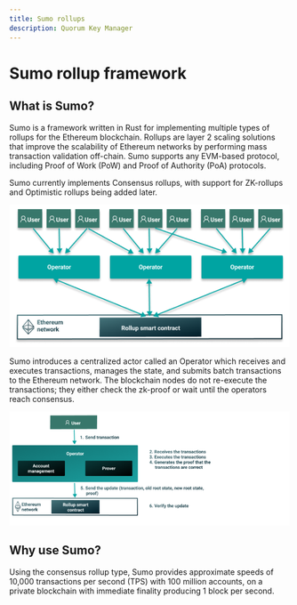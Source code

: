 ```yaml
---
title: Sumo rollups
description: Quorum Key Manager
---
```


# Sumo rollup framework

## What is Sumo?

Sumo is a framework written in Rust for implementing multiple types of rollups for the Ethereum
blockchain. Rollups are layer 2 scaling solutions that improve the scalability of Ethereum
networks by performing mass transaction validation off-chain. Sumo supports any EVM-based protocol,
including Proof of Work (PoW) and Proof of Authority (PoA) protocols.

Sumo currently implements Consensus rollups, with support for ZK-rollups and Optimistic rollups
being added later.

![Architecture](Images/Sumo-rollup-overview.png)

Sumo introduces a centralized actor called an Operator which receives and executes transactions,
manages the state, and submits batch transactions to the Ethereum network. The blockchain nodes do
not re-execute the transactions; they either check the zk-proof or wait until the operators
reach consensus.

![Sumo workflow](Images/Operator_Flow.png)

## Why use Sumo?

Using the consensus rollup type, Sumo provides approximate speeds of 10,000 transactions per second
(TPS) with 100 million accounts, on a private blockchain with immediate finality producing 1 block
per second.
